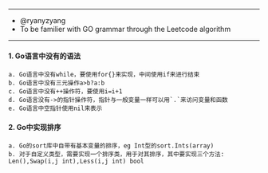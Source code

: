 ***
* @ryanyzyang 
* To be familier with GO grammar through the Leetcode algorithm
***

#### 1. Go语言中没有的语法 
    a. Go语言中没有while，要使用for{}来实现，中间使用if来进行结束
    b. Go语言中没有三元操作a>b?a:b
    c. Go语言中没有++操作符，要使用i=i+1
    d. Go语言没有->的指针操作符，指针与一般变量一样可以用`.`来访问变量和函数
    e. Go语言中空指针使用nil来表示

#### 2. Go中实现排序
    a. Go的sort库中自带有基本变量的排序，eg Int型的sort.Ints(array)
    b. 对于自定义类型，需要实现一个排序类，用于对其排序，其中要实现三个方法: Len(),Swap(i,j int),Less(i,j int) bool

